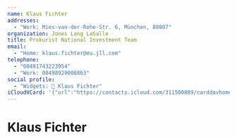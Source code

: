 ```yaml
---
name: Klaus Fichter
addresses:
  - "Work: Mies-van-der-Rohe-Str. 6, München, 80807"
organization: Jones Lang LaSalle
title: Prokurist National Investment Team
email:
  - "Home: klaus.fichter@eu.jll.com"
telephone:
  - "00491743223954"
  - "Work: 00498929008863"
social profile:
  - "Widgets: 🔄 Klaus Fichter"
iCloudVCard: '{"url":"https://contacts.icloud.com/311500889/carddavhome/card/NGRjMjMzMzMtODVlNi00OWUxLWJjOWMtMmYwZGI5YzVkMmY0.vcf","etag":"\"kmfhcwjt\"","data":"BEGIN:VCARD\r\nVERSION:3.0\r\nFN:\r\nN:Fichter;Klaus;;;\r\nUID:4dc23333-85e6-49e1-bc9c-2f0db9c5d2f4\r\nADR;TYPE=WORK:;;Mies-van-der-Rohe-Str. 6;München;;80807;;\r\nPRODID:ez-vcard 0.9.13-fc\r\nREV:2025-04-03T22:14:15Z\r\nORG:Jones Lang LaSalle;\r\nTITLE:Prokurist National Investment Team\r\nEMAIL;TYPE=HOME:klaus.fichter@eu.jll.com\r\nTEL;TYPE=CELL:00491743223954\r\nTEL;TYPE=WORK:00498929008863\r\nX-SOCIALPROFILE;CHARSET=UTF-8;TYPE=widgets:🔄 Klaus Fichter\r\nEND:VCARD"}'
---
```

# Klaus Fichter